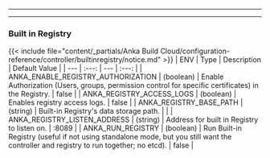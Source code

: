 
---
---
### Built in Registry
{{< include file="content/_partials/Anka Build Cloud/configuration-reference/controller/builtinregistry/notice.md" >}}
| ENV | Type | Description | Default Value |
| --- | :---: | --- | :---: |
| ANKA_ENABLE_REGISTRY_AUTHORIZATION | (boolean) | Enable Authorization (Users, groups, permission control for specific certificates) in the Registry. | false |
| ANKA_REGISTRY_ACCESS_LOGS | (boolean) | Enables registry access logs. | false |
| ANKA_REGISTRY_BASE_PATH | (string) | Built-in Registry's data storage path. |  |
| ANKA_REGISTRY_LISTEN_ADDRESS | (string) | Address for built in Registry to listen on. | :8089 |
| ANKA_RUN_REGISTRY | (boolean) | Run Built-in Registry (useful if not using standalone mode, but you still want the controller and registry to run together; no etcd). | false |
